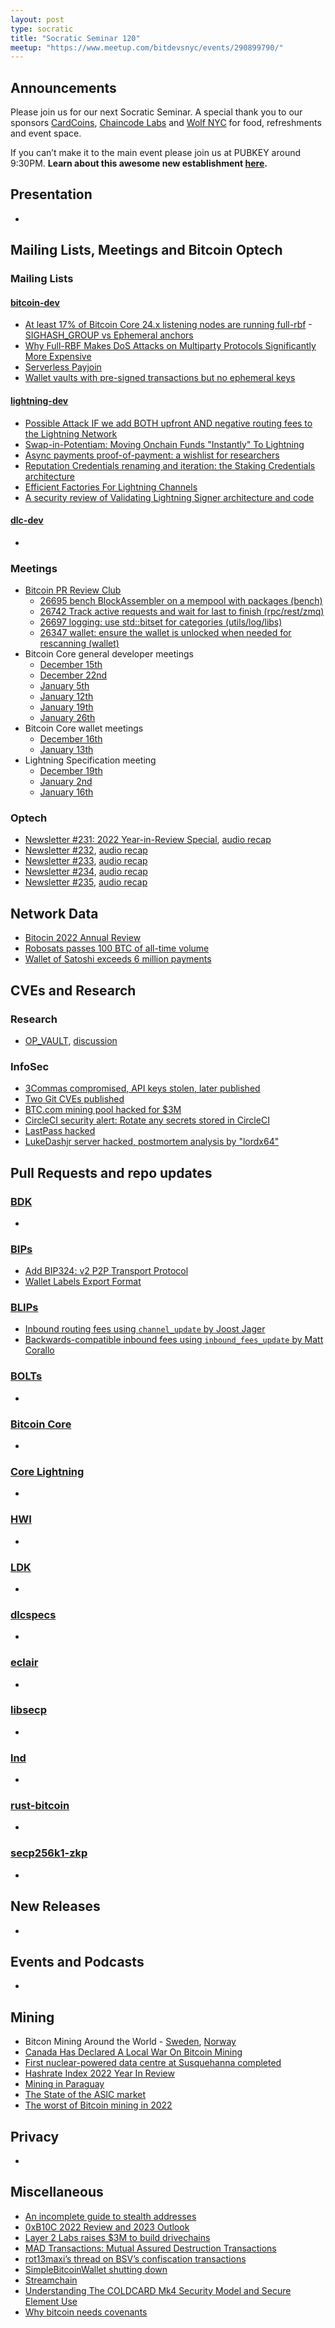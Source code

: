```yaml
---
layout: post
type: socratic
title: "Socratic Seminar 120"
meetup: "https://www.meetup.com/bitdevsnyc/events/290899790/"
---
```


## Announcements
Please join us for our next Socratic Seminar. A special thank you to our sponsors [CardCoins](https://cardcoins.co), [Chaincode Labs](https://chaincode.com) and [Wolf NYC](https://wolfnyc.com) for food, refreshments and event space.

If you can’t make it to the main event please join us at PUBKEY around 9:30PM. **Learn about this awesome new establishment [here](https://ny.eater.com/2022/12/13/23494423/pubkey-opening-manhattan-bitcoin-bar).**

## Presentation
-

## Mailing Lists, Meetings and Bitcoin Optech
### Mailing Lists
#### [bitcoin-dev](https://lists.linuxfoundation.org/pipermail/bitcoin-dev)
- [At least 17% of Bitcoin Core 24.x listening nodes are running full-rbf](https://lists.linuxfoundation.org/pipermail/bitcoin-dev/2022-December/021296.html)
-[SIGHASH_GROUP vs Ephemeral anchors](https://lists.linuxfoundation.org/pipermail/bitcoin-dev/2023-January/021334.html)
- [Why Full-RBF Makes DoS Attacks on Multiparty Protocols Significantly More Expensive](https://lists.linuxfoundation.org/pipermail/bitcoin-dev/2023-January/021322.html)
- [Serverless Payjoin](https://lists.linuxfoundation.org/pipermail/bitcoin-dev/2023-January/021364.html)
- [Wallet vaults with pre-signed transactions but no ephemeral keys](https://lists.linuxfoundation.org/pipermail/bitcoin-dev/2023-January/021365.html)


#### [lightning-dev](https://lists.linuxfoundation.org/pipermail/lightning-dev)
- [Possible Attack IF we add BOTH upfront AND negative routing fees to the Lightning Network](https://lists.linuxfoundation.org/pipermail/lightning-dev/2023-January/003809.html)
- [Swap-in-Potentiam: Moving Onchain Funds "Instantly" To Lightning](https://lists.linuxfoundation.org/pipermail/lightning-dev/2023-January/003810.html)
- [Async payments proof-of-payment: a wishlist for researchers](https://lists.linuxfoundation.org/pipermail/lightning-dev/2023-January/003820.html)
- [Reputation Credentials renaming and iteration: the Staking Credentials architecture](https://lists.linuxfoundation.org/pipermail/lightning-dev/2023-January/003822.html)
- [Efficient Factories For Lightning Channels](https://lists.linuxfoundation.org/pipermail/lightning-dev/2023-January/003827.html)
- [A security review of Validating Lightning Signer architecture and code](https://lists.linuxfoundation.org/pipermail/lightning-dev/2023-January/003829.html)

#### [dlc-dev](https://mailmanlists.org/pipermail/dlc-dev)
-

### Meetings
- [Bitcoin PR Review Club](https://bitcoincore.reviews)
    - [26695 bench BlockAssembler on a mempool with packages (bench)](https://bitcoincore.reviews/26695)
    - [26742 Track active requests and wait for last to finish (rpc/rest/zmq)](https://bitcoincore.reviews/26742)
    - [26697 logging: use std::bitset for categories (utils/log/libs)](https://bitcoincore.reviews/26697)
    - [26347 wallet: ensure the wallet is unlocked when needed for rescanning (wallet)](https://bitcoincore.reviews/26347)
- Bitcoin Core general developer meetings
	- [December 15th](https://www.erisian.com.au/bitcoin-core-dev/log-2022-12-15.html#197)
	- [December 22nd](https://www.erisian.com.au/bitcoin-core-dev/log-2022-12-15.html#206)
	- [January 5th](https://www.erisian.com.au/bitcoin-core-dev/log-2023-01-05.html#115)
	- [January 12th](https://www.erisian.com.au/bitcoin-core-dev/log-2023-01-12.html#314)
	- [January 19th](https://www.erisian.com.au/bitcoin-core-dev/log-2023-01-19.html#337)
	- [January 26th](https://www.erisian.com.au/bitcoin-core-dev/log-2023-01-26.html#337) <!---TODO: fix line --->
- Bitcoin Core wallet meetings
	- [December 16th](https://www.erisian.com.au/bitcoin-core-dev/log-2022-12-16.html#281)
	- [January 13th](https://www.erisian.com.au/bitcoin-core-dev/log-2023-01-13.html#404)
- Lightning Specification meeting
    - [December 19th](https://github.com/lightning/bolts/issues/1047)
    - [January 2nd](https://github.com/lightning/bolts/issues/1048)
    - [January 16th](https://github.com/lightning/bolts/issues/1050)

### Optech
- [Newsletter #231: 2022 Year-in-Review Special](https://bitcoinops.org/en/newsletters/2022/12/21/), [audio recap](https://twitter.com/bitcoinoptech/status/1605941173452824576)
- [Newsletter #232](https://bitcoinops.org/en/newsletters/2023/01/04/), [audio recap](https://twitter.com/bitcoinoptech/status/1611014435962855427)
- [Newsletter #233](https://bitcoinops.org/en/newsletters/2023/01/11/), [audio recap](https://twitter.com/bitcoinoptech/status/1613551393628995584)
- [Newsletter #234](https://bitcoinops.org/en/newsletters/2023/01/18/), [audio recap](https://twitter.com/bitcoinoptech/status/1616087744077508613)
- [Newsletter #235](https://bitcoinops.org/en/newsletters/2023/01/25/), [audio recap](https://twitter.com/bitcoinoptech/status/1618203837000749056)

## Network Data
- [Bitocin 2022 Annual Review](https://blog.lopp.net/bitcoin-2022-annual-review/)
- [Robosats passes 100 BTC of all-time volume](https://twitter.com/kerooke/status/1611505502738911234)
- [Wallet of Satoshi exceeds 6 million payments](https://twitter.com/kerooke/status/1611505502738911234)


## CVEs and Research
### Research
- [OP_VAULT](https://jameso.be/vaults.pdf), [discussion](https://lists.linuxfoundation.org/pipermail/bitcoin-dev/2023-January/021318.html)

### InfoSec

- [3Commas compromised, API keys stolen, later published](https://www.bleepingcomputer.com/news/security/crypto-platform-3commas-admits-hackers-stole-api-keys/)
- [Two Git CVEs published](https://x41-dsec.de/security/research/news/2023/01/17/git-security-audit-ostif/)
- [BTC.com mining pool hacked for $3M](https://btcm.group/news-detail?id=52667)
- [CircleCI security alert: Rotate any secrets stored in CircleCI ](https://circleci.com/blog/january-4-2023-security-alert/)
- [LastPass hacked](https://blog.lastpass.com/2022/12/notice-of-recent-security-incident/)
- [LukeDashjr server hacked, postmortem analysis by "lordx64"](https://lordx64.medium.com/multiple-linux-backdoors-discovered-targeting-bitcoin-core-developer-technical-analysis-793f8491f561)


## Pull Requests and repo updates
### [BDK](https://github.com/bitcoindevkit/bdk)
-

### [BIPs](https://github.com/bitcoin/bips)
- [Add BIP324: v2 P2P Transport Protocol](https://github.com/bitcoin/bips/pull/1378)
- [Wallet Labels Export Format](https://github.com/bitcoin/bips/pull/1383)

### [BLIPs](https://github.com/lightning/blips)

- [Inbound routing fees using `channel_update` by Joost Jager](https://github.com/lightning/blips/pull/18)
- [Backwards-compatible inbound fees using `inbound_fees_update` by Matt Corallo](https://github.com/lightning/blips/pull/22)


### [BOLTs](https://github.com/lightningnetwork/lightning-rfc)
-

### [Bitcoin Core](https://github.com/bitcoin/bitcoin)
-

### [Core Lightning](https://github.com/ElementsProject/lightning)
-

### [HWI](https://github.com/bitcoin-core/HWI)
-

### [LDK](https://github.com/lightningdevkit/rust-lightning)
-

### [dlcspecs](https://github.com/discreetlogcontracts/dlcspecs)
-

### [eclair](https://github.com/ACINQ/eclair/)
-

### [libsecp](https://github.com/bitcoin-core/secp256k1)
-

### [lnd](https://github.com/lightningnetwork/lnd)
-

### [rust-bitcoin](https://github.com/rust-bitcoin/rust-bitcoin)
-

### [secp256k1-zkp](https://github.com/ElementsProject/secp256k1-zkp)
-


## New Releases
-

## Events and Podcasts
-

## Mining
- Bitcon Mining Around the World - [Sweden](https://hashrateindex.com/blog/bitcoin-mining-around-the-world-sweden/), [Norway](https://hashrateindex.com/blog/bitcoin-mining-around-the-world-norway/)
- [Canada Has Declared A Local War On Bitcoin Mining](https://bitcoinmagazine.com/business/canada-cracking-down-on-bitcoin-mining)
- [First nuclear-powered data centre at Susquehanna completed](https://www.world-nuclear-news.org/Articles/First-nuclear-powered-data-centre-at-Susquehanna-c)
- [Hashrate Index 2022 Year In
Review](https://hashrateindex.com/blog/hashrate-index-2022-bitcoin-mining-year-in-review/)
- [Mining in Paraguay](https://nicosmid.substack.com/p/mining-in-paraguay)
- [The State of the ASIC market](https://nicosmid.substack.com/p/the-state-of-the-asic-market)
- [The worst of Bitcoin mining in 2022](https://compassmining.io/education/the-worst-of-bitcoin-mining-in-2022/)

## Privacy
-

## Miscellaneous
- [An incomplete guide to stealth addresses](https://vitalik.ca/general/2023/01/20/stealth.html)
- [0xB10C 2022 Review and 2023 Outlook](https://b10c.me/blog/011-2022-review-and-2023-outlook/)
- [Layer 2 Labs raises $3M to build drivechains](https://www.coindesk.com/tech/2022/12/20/bitcoin-development-company-layer-2-labs-raises-3m-to-bring-drivechains-to-network/)
- [MAD Transactions: Mutual Assured Destruction Transactions](https://medium.com/@idBrain/mad-transactions-mutual-assured-destruction-transactions-c04f7b5a2fa7)
- [rot13maxi’s thread on BSV’s confiscation transactions](https://twitter.com/rot13maxi/status/1613721169257021442)
- [SimpleBitcoinWallet shutting down](https://twitter.com/SimpleBtcWallet/status/1616019930620510209)
- [Streamchain](https://lightco.in/2023/01/15/explaining-streamchain/)
- [Understanding The COLDCARD Mk4 Security Model and Secure Element Use](https://blog.coinkite.com/understanding-mk4-security-model/)
- [Why bitcoin needs covenants](https://blog.keys.casa/why-bitcoin-needs-covenants/)
